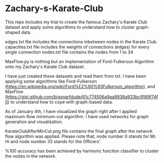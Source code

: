 # Zachary-s-Karate-Club
This repo includes my trial to create the famous Zachary's Karate Club dataset and apply some algorithms to understand how to cluster graph-shaped data.

edges.txt file includes the connections inbetween nodes in the Karate Club.
capacities.txt file includes the weights of connections (edges) for every single connection
nodes.txt file contains the nodes from 1 to 34

MaxFlow.py is nothing but an implementation of Ford-Fulkerson Algorithm onto my Zachary's Karate Club dataset.

I have just created these datasets and read them from txt. I have been applying some algorithms like Ford-Fulkerson (https://en.wikipedia.org/wiki/Ford%E2%80%93Fulkerson_algorithm), and MaxFlow (https://gist.github.com/bigsnarfdude/61c774506a9aa9938a933bc9189f74f0) to understand how to cope with graph-based data.

As of January 4th, I have visualized the graph right after I applied maximum-flow minimum-cut algorithm. I have used networkx for graph generation and visualization.

KarateClubAfterMinCut.png file contains the final graph after the network flow algorithm was applied. Please note that, node number 0 stands for Mr. Hi and node number 33 stands for the Officers'.

%100 accuracy has been achieved by harmonic function classifier to cluster the nodes in the network.
